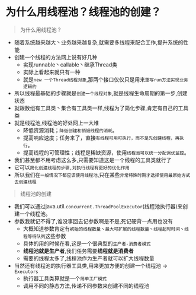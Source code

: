 # 为什么⽤线程池？线程池的创建？ 

> 为什么⽤线程池？

- 随着系统越来越大丶业务越来越复杂,就需要多线程来配合工作,提升系统的性能
- 创建一个线程的方法网上说有好几种
  - 实现runnable丶callable丶继承Thread类
  - 实际上看起来就只有一种
  - 就是`new 一个Thread线程对象`,那两个接口仅仅只是用来`重写run方法实现业务逻辑的`
- 所以线程最基础的步骤就是`创建一个线程对象`,就是线程生命周期的第一步,创建状态
- 就跟数组有工具类丶集合有工具类一样,线程为了简化步骤,肯定有自己的工具类
- 就是线程池,线程池的好处网上一大堆
  - 降低资源消耗；`降低创建和销毁线程的消耗`。 
  - 提⾼响应速度；任务来了，直接`有线程可⽤可执⾏，⽽不是先创建线程，再执⾏`。 
  - 提⾼线程的可管理性；线程是稀缺资源，使⽤`线程池可以统⼀分配调优监控`。 
- 我们甚至都不用考虑这么多,只需要知道这是一个线程的工具类就行了
- 它可以`简化创建线程的步骤,对执行线程有更好的优化作用`
- 所以我们在`一般情况下都应该使用线程池`,只在某些`非常特殊时期才选择使用最原始方式去创建线程`

> 线程池的创建

- 我们可以通过java.util.`concurrent.ThreadPoolExecutor`(线程池执行器)来创建一个线程池。
- 参数我就记不得了,谁没事回去记参数啊是不是,死记硬背一点用也没有
  - 大概知道参数肯定有`初始的线程数量丶最大可扩展的线程数量丶线程超时时间丶线程等待队列`这些参数
  - 具体的用的时候在看,这是一个很典型的`生产者-消费者模式`
  - **线程池就是生产者**,我们任务需要**线程就是消费者**
  - 需要的线程太多了,线程池作为生产者就可以扩大线程数量
- 当然还有线程池的执行器工具类,用来更加方便的创建一个线程池 -> `Executors`
  - 执行器工具类算就是一个`简单工厂模式`
  - 调用不同的静态方法,传递不同参数来创建不同的线程池

